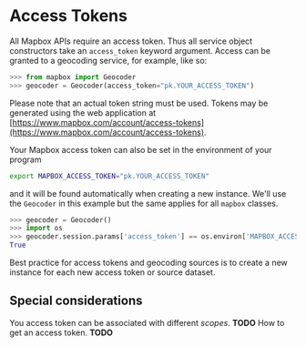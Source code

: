 # Access Tokens

All Mapbox APIs require an access token. Thus all service object constructors
take an `access_token` keyword argument. Access can be granted to a geocoding
service, for example, like so:

```python
>>> from mapbox import Geocoder
>>> geocoder = Geocoder(access_token="pk.YOUR_ACCESS_TOKEN")

```

Please note that an actual token string must be used. Tokens may be generated
using the web application at [https://www.mapbox.com/account/access-tokens](https://www.mapbox.com/account/access-tokens).

Your Mapbox access token can also be set in the environment of your program

```bash
export MAPBOX_ACCESS_TOKEN="pk.YOUR_ACCESS_TOKEN"
```

and it will be found automatically when creating a new instance. We'll use the
`Geocoder` in this example but the same applies for all `mapbox` classes.

```python
>>> geocoder = Geocoder()
>>> import os
>>> geocoder.session.params['access_token'] == os.environ['MAPBOX_ACCESS_TOKEN']
True

```

Best practice for access tokens and geocoding sources is to create a new
instance for each new access token or source dataset.


## Special considerations

You access token can be associated with different *scopes*. **TODO**
How to get an access token. **TODO**
